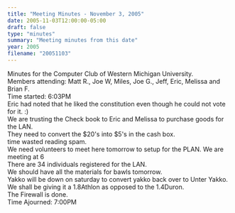 ```yaml
---
title: "Meeting Minutes - November 3, 2005"
date: 2005-11-03T12:00:00-05:00
draft: false
type: "minutes"
summary: "Meeting minutes from this date"
year: 2005
filename: "20051103"
---
```


Minutes for the Computer Club of Western Michigan University.<br>
Members attending: Matt R., Joe W, Miles, Joe G., Jeff, Eric, Melissa and Brian F.<br>
Time started: 6:03PM<br>
Eric had noted that he liked the constitution even though he could not vote for it. :)<br>
We are trusting the Check book to Eric and Melissa to purchase goods for the LAN.<br>
They need to convert the $20's into $5's in the cash box.<br>
time wasted reading spam.<br>
We need volunteers to meet here tomorrow to setup for the PLAN.  We are meeting at 6<br>
There are 34 individuals registered for the LAN.<br>
We should have all the materials for bawls tomorrow.<br>
Yakko will be down on saturday to convert yakko back over to Unter Yakko.<br>
We shall be giving it a 1.8Athlon as opposed to the 1.4Duron.<br>
The Firewall is done.<br>
Time Ajourned: 7:00PM<br>
